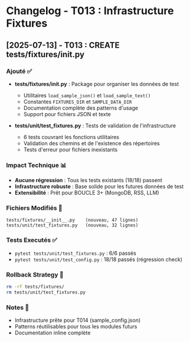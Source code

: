 # Changelog - T013 : Infrastructure Fixtures

## [2025-07-13] - T013 : CREATE tests/fixtures/__init__.py

### Ajouté ✅
- **tests/fixtures/__init__.py** : Package pour organiser les données de test
  - Utilitaires `load_sample_json()` et `load_sample_text()`
  - Constantes `FIXTURES_DIR` et `SAMPLE_DATA_DIR`
  - Documentation complète des patterns d'usage
  - Support pour fichiers JSON et texte

- **tests/unit/test_fixtures.py** : Tests de validation de l'infrastructure
  - 6 tests couvrant les fonctions utilitaires
  - Validation des chemins et de l'existence des répertoires
  - Tests d'erreur pour fichiers inexistants

### Impact Technique 📊
- **Aucune régression** : Tous les tests existants (18/18) passent
- **Infrastructure robuste** : Base solide pour les futures données de test
- **Extensibilité** : Prêt pour BOUCLE 3+ (MongoDB, RSS, LLM)

### Fichiers Modifiés 📁
```
tests/fixtures/__init__.py    (nouveau, 47 lignes)
tests/unit/test_fixtures.py   (nouveau, 32 lignes)
```

### Tests Executés ✅
- `pytest tests/unit/test_fixtures.py` : 6/6 passés
- `pytest tests/unit/test_config.py` : 18/18 passés (régression check)

### Rollback Strategy 🔄
```bash
rm -rf tests/fixtures/
rm tests/unit/test_fixtures.py
```

### Notes 📝
- Infrastructure prête pour T014 (sample_config.json)
- Patterns réutilisables pour tous les modules futurs
- Documentation inline complète

